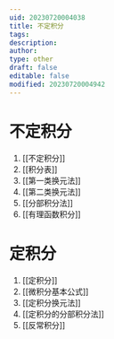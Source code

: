 ```yaml
---
uid: 20230720004038
title: 不定积分
tags: 
description: 
author: 
type: other
draft: false
editable: false
modified: 20230720004942
---
```


# 不定积分

1. [[不定积分]]
2. [[积分表]]
3. [[第一类换元法]]
4. [[第二类换元法]]
5. [[分部积分法]]
6. [[有理函数积分]]

# 定积分

1. [[定积分]]
2. [[微积分基本公式]]
3. [[定积分换元法]]
4. [[定积分的分部积分法]]
5. [[反常积分]]
